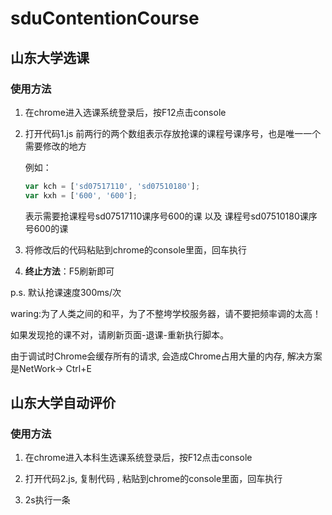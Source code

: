 # sduContentionCourse

## 山东大学选课

### 使用方法

1. 在chrome进入选课系统登录后，按F12点击console

2. 打开代码1.js 前两行的两个数组表示存放抢课的课程号课序号，也是唯一一个需要修改的地方

   例如：

   ```js
   var kch = ['sd07517110', 'sd07510180'];
   var kxh = ['600', '600'];
   ```

   表示需要抢课程号sd07517110课序号600的课 以及 课程号sd07510180课序号600的课  

3. 将修改后的代码粘贴到chrome的console里面，回车执行 

4. **终止方法**：F5刷新即可

p.s. 默认抢课速度300ms/次

waring:为了人类之间的和平，为了不整垮学校服务器，请不要把频率调的太高！

如果发现抢的课不对，请刷新页面-退课-重新执行脚本。

由于调试时Chrome会缓存所有的请求, 会造成Chrome占用大量的内存, 解决方案是NetWork-> Ctrl+E

## 山东大学自动评价

### 使用方法

1. 在chrome进入本科生选课系统登录后，按F12点击console

2. 打开代码2.js, 复制代码 , 粘贴到chrome的console里面，回车执行 

3. 2s执行一条
